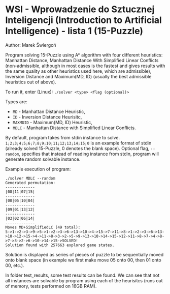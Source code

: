 # WSI - Wprowadzenie do Sztucznej Inteligencji  (Introduction to Artificial Intelligence) - lista 1 (15-Puzzle)
Author: Marek Świergoń

Program solving 15-Puzzle using A* algorithm with four different heuristics: Manhattan Distance, Manhattan Distance With Simplified Linear Conflicts 
(non-admissible, although in most cases is the fastest and gives results with the same quality as other heuristics used here, which are admissible), Inversion Distance and
Maximum(MD, ID) (usually the best admissible heuristics out of above).

To run it, enter (Linux):
`./solver <type> <flag (optional)>`

Types are:
* `MD` - Manhattan Distance Heuristic,
* `ID` - Inversion Distance Heurisitc,
* `MAXMDID` - Maximum(MD, ID) Heuristic,
* `MDLC` - Manhattan Distance with Simplified Linear Conflicts.

By default, program takes from stdin instance to solve.
`1;2;3;4;5;6;7;8;9;10;11;12;13;14;15;0` is an example format of stdin (already solved 15-Puzzle, 0 denotes the blank space).
Optional flag, `--random`, specifies that instead of reading instance from stdin, program will generate random solvable instance.

Example execution of program:

```
./solver MDLC --random
Generated permutation: 
-------------
|08|11|07|15|
-------------
|00|05|10|04|
-------------
|09|01|13|12|
-------------
|03|02|06|14|
-------------
Moves MD+SimplifiedLC (49 total):
5->1->2->3->9->5->1->2->3->6->13->10->4->15->7->11->8->1->2->3->6->13->10->12->15->4->11->8->3->2->5->9->13->10->14->15->12->11->8->7->4->8->7->3->2->6->10->14->15->SOLVED!
Solution found with 257663 explored game states.
```
Solution is displayed as series of pieces of puzzle to be sequentially moved onto blank space (in example we first make move 05 onto 00, then 01 onto 00, etc.).

In folder test_results, some test results can be found. We can see that not all instances are solvable by program using each of the heurisitcs (runs out of memory, tests performed on 16GB RAM). 